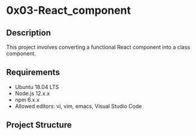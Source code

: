 # 0x03-React_component

## Description
This project involves converting a functional React component into a class component.

## Requirements
- Ubuntu 18.04 LTS
- Node.js 12.x.x
- npm 6.x.x
- Allowed editors: vi, vim, emacs, Visual Studio Code

## Project Structure

